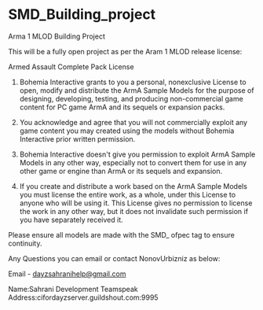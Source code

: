 SMD_Building_project
====================

Arma 1 MLOD Building Project

This will be a fully open project as per the Aram 1 MLOD release license:

Armed Assault Complete Pack License

1) Bohemia Interactive grants to you a personal, nonexclusive License to open, modify and distribute the ArmA Sample Models for the purpose of designing, developing, testing, and producing non-commercial game content for PC game ArmA and its sequels or expansion packs.

2) You acknowledge and agree that you will not commercially exploit any game content you may created using the models without Bohemia Interactive prior written permission.

3) Bohemia Interactive doesn't give you permission to exploit ArmA Sample Models in any other way, especially not to convert them for use in any other game or engine than ArmA or its sequels and expansion.

4) If you create and distribute a work based on the ArmA Sample Models you must license the entire work, as a whole, under this License to anyone who will be using it. This License gives no permission to license the work in any other way, but it does not invalidate such permission if you have separately received it.


Please ensure all models are made with the SMD_ ofpec tag to ensure continuity.

Any Questions you can email or contact NonovUrbizniz as below:

Email - dayzsahranihelp@gmail.com 

Name:Sahrani Development Teamspeak
Address:cifordayzserver.guildshout.com:9995

